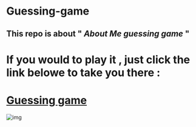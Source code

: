 # Guessing-game
## This repo is about  " *About Me guessing game* "
# If you would to play it , just click the link belowe to take you there :
 
# [Guessing game ](http://127.0.0.1:5500/index.html)
 
 ![img](https://en.islcollective.com/preview/201211/f/guessing-game-ppt-activities-promoting-classroom-dynamics-group-form_36549_1.jpg)

